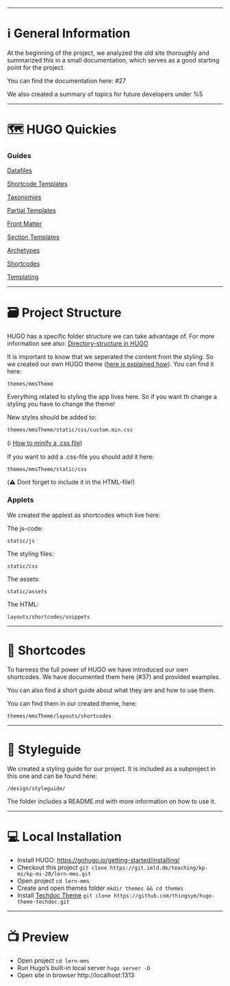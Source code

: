 <hr>

# ℹ️ General Information
At the beginning of the project, we analyzed the old site thoroughly and summarized this in a small documentation, which serves as a good starting point for the project.

You can find the documentation here: #27

We also created a summary of topics for future developers under %5

<hr>

# 🗺️ HUGO Quickies

### Guides

[Datafiles](guide/Hugo/Datafiles.md)

[Shortcode Templates](guide/Hugo/Shortcode%20Templates.md)

[Taxonomies](guide/Hugo/Taxonomies.md)

[Partial Templates](guide/Hugo/Partial%20Templates.md)

[Front Matter](guide/Hugo/Front%20Matter.md)

[Section Templates](guide/Hugo/Section%20Templates.md)

[Archetypes](guide/Hugo/Archetypes.md)

[Shortcodes](guide/Hugo/Shortcodes.md)

[Templating](guide/Hugo/Templating.md)

<hr>

# 🗃️ Project Structure
HUGO has a specific folder structure we can take advantage of. For more information see also: [Directory-structure in HUGO](https://gohugo.io/getting-started/directory-structure/)

It is important to know that we seperated the content from the styling. So we created our own HUGO theme ([here is explained how](https://retrolog.io/blog/creating-a-hugo-theme-from-scratch/)). You can find it here:
```
themes/mmsTheme
```

Everything related to styling the app lives here. So if you want th change a styling you have to change the theme!

New styles should be added to:
```
themes/mmsTheme/static/css/custom.min.css
```
(ℹ️ [How to minify a .css file](https://www.elegantthemes.com/blog/tips-tricks/how-to-minify-your-websites-css-html-javascript#:~:text=Go%20to%20minifycode.com%20and,with%20the%20new%20minified%20version.))

If you want to add a .css-file you should add it here:
```
themes/mmsTheme/static/css
```
(⚠️ Dont forget to include it in the HTML-file!)

### Applets
We created the applest as shortcodes which live here:

The js-code:
```
static/js
```
The styling files:
```
static/css
```
The assets:
```
static/assets
```
The HTML:
```
layouts/shortcodes/snippets
```

<hr>

# 🧬 Shortcodes
To harness the full power of HUGO we have introduced our own shortcodes. We have documented them here (#37) and provided examples.

You can also find a short guide about what they are and how to use them.

You can find them in our created theme, here:
```
themes/mmsTheme/layouts/shortcodes
```

<hr>

# 🎨 Styleguide
We created a styling guide for our project. It is included as a subproject in this one and can be found here:
```
/design/styleguide/
```

The folder includes a README.md with more information on how to use it.

<hr>

# 💻 Local Installation

* Install HUGO: https://gohugo.io/getting-started/installing/
* Checkout this project `git clone https://git.imld.de/teaching/kp-mi/kp-mi-20/lern-mms.git`
* Open project `cd lern-mms`
* Create and open themes folder `mkdir themes && cd themes`
* Install [Techdoc Theme](https://themes.gohugo.io//theme/hugo-theme-techdoc/getting-started/installation/) `git clone https://github.com/thingsym/hugo-theme-techdoc.git`

<hr>

# 📺 Preview

* Open project `cd lern-mms`
* Run Hugo’s built-in local server `hugo server -D`
* Open site in browser http://localhost:1313

